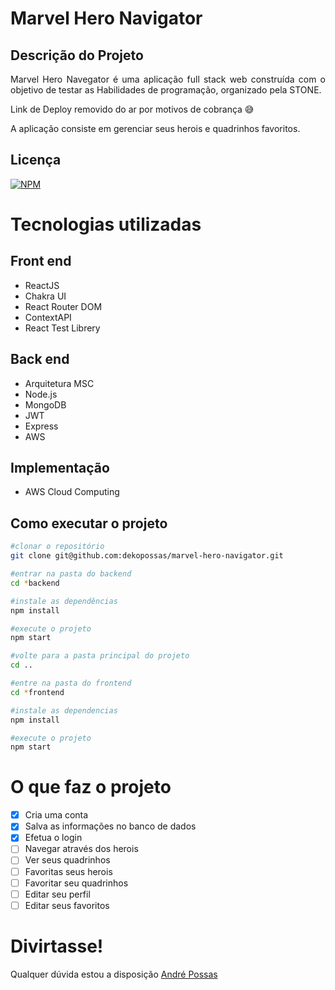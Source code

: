 #  Marvel Hero Navigator

## Descrição do Projeto
<p align="justify">Marvel Hero Navegator é uma aplicação full stack web construída com o objetivo de testar as Habilidades de programação, organizado pela STONE.</p>

Link de Deploy removido do ar por motivos de cobrança 😅

<p>A aplicação consiste em gerenciar seus herois e quadrinhos favoritos.</p>

## Licença

[![NPM](https://img.shields.io/npm/l/react)](https://github.com/dekopossas/marvel-hero-navigator/blob/main/LICENSE)

#  Tecnologias utilizadas
## Front end

- ReactJS
- Chakra UI
- React Router DOM
- ContextAPI
- React Test Librery

## Back end 

- Arquitetura MSC
- Node.js
- MongoDB
- JWT
- Express
- AWS

## Implementação

- AWS Cloud Computing

## Como executar o projeto

```bash
#clonar o repositório
git clone git@github.com:dekopossas/marvel-hero-navigator.git

#entrar na pasta do backend
cd *backend

#instale as dependências
npm install

#execute o projeto
npm start

#volte para a pasta principal do projeto
cd ..

#entre na pasta do frontend
cd *frontend

#instale as dependencias
npm install

#execute o projeto
npm start
```

# O que faz o projeto

- [x] Cria uma conta
- [x] Salva as informações no banco de dados
- [x] Efetua o login
- [ ] Navegar através dos herois
- [ ] Ver seus quadrinhos
- [ ] Favoritas seus herois
- [ ] Favoritar seu quadrinhos
- [ ] Editar seu perfil
- [ ] Editar seus favoritos

# Divirtasse!

Qualquer dúvida estou a disposição
[André Possas](https://www.linkedin.com/in/andrepossas/)

